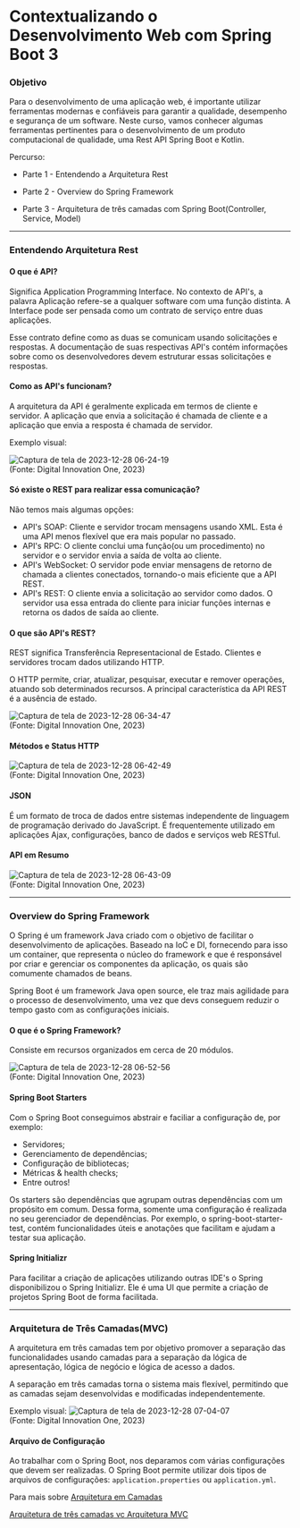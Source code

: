 # Contextualizando o Desenvolvimento Web com Spring Boot 3

### Objetivo

Para o desenvolvimento de uma aplicação web, é importante utilizar ferramentas modernas e confiáveis para garantir a qualidade, desempenho e segurança de um software. Neste curso, vamos conhecer algumas ferramentas pertinentes para o desenvolvimento de um produto computacional de qualidade, uma Rest API Spring Boot e Kotlin.

Percurso:

- Parte 1 - Entendendo a Arquitetura Rest

- Parte 2 - Overview do Spring Framework

- Parte 3 - Arquitetura de três camadas com Spring Boot(Controller, Service, Model)

---

### Entendendo Arquitetura Rest

#### O que é API?

Significa Application Programming Interface. No contexto de API's, a palavra Aplicação refere-se a qualquer software com uma função distinta. A Interface pode ser pensada como um contrato de serviço entre duas aplicações.

Esse contrato define como as duas se comunicam usando solicitações e respostas. A documentação de suas respectivas API's contém informações sobre como os desenvolvedores devem estruturar essas solicitações e respostas.

#### Como as API's funcionam?

A arquitetura da API é geralmente explicada em termos de cliente e servidor. A aplicação que envia a solicitação é chamada de cliente e a aplicação que envia a resposta é chamada de servidor.

Exemplo visual:

![Captura de tela de 2023-12-28 06-24-19](https://github.com/Sandrolaxx/boot-dio-kotlin/assets/61207420/99400c3f-50fe-4868-8c23-9b8522542f4c)
<br/>(Fonte: Digital Innovation One, 2023)

#### Só existe o REST para realizar essa comunicação?

Não temos mais algumas opções:

- API's SOAP: Cliente e servidor trocam mensagens usando XML. Esta é uma API menos flexível que era mais popular no passado.
- API's RPC: O cliente conclui uma função(ou um procedimento) no servidor e o servidor envia a saída de volta ao cliente.
- API's WebSocket: O servidor pode enviar mensagens de retorno de chamada a clientes conectados, tornando-o mais eficiente que a API REST.
- API's REST: O cliente envia a solicitação ao servidor como dados. O servidor usa essa entrada do cliente para iniciar funções internas e retorna os dados de saída ao cliente.

#### O que são API's REST?

REST significa Transferência Representacional de Estado. Clientes e servidores trocam dados utilizando HTTP.

O HTTP permite, criar, atualizar, pesquisar, executar e remover operações, atuando sob determinados recursos. A principal característica da API REST é a ausência de estado.

![Captura de tela de 2023-12-28 06-34-47](https://github.com/Sandrolaxx/boot-dio-kotlin/assets/61207420/ee886120-66cd-4a5d-81cc-51060adb377e)
<br/>(Fonte: Digital Innovation One, 2023)

#### Métodos e Status HTTP

![Captura de tela de 2023-12-28 06-42-49](https://github.com/Sandrolaxx/boot-dio-kotlin/assets/61207420/e07fb5ac-7a5b-4280-8c2b-22df6d13afd4)
<br/>(Fonte: Digital Innovation One, 2023)

#### JSON

É um formato de troca de dados entre sistemas independente de linguagem de programação derivado do JavaScript. É frequentemente utilizado em aplicações Ajax, configurações, banco de dados e serviços web RESTful.

#### API em Resumo

![Captura de tela de 2023-12-28 06-43-09](https://github.com/Sandrolaxx/boot-dio-kotlin/assets/61207420/9cd7b49a-69fd-47cf-a8e8-99250d4f77a8)
<br/>(Fonte: Digital Innovation One, 2023)

---

### Overview do Spring Framework

O Spring é um framework Java criado com o objetivo de facilitar o desenvolvimento de aplicações. Baseado na IoC e DI, fornecendo para isso um container, que representa o núcleo do framework e que é responsável por criar e gerenciar os componentes da aplicação, os quais são comumente chamados de beans.

Spring Boot é um framework Java open source, ele traz mais agilidade para o processo de desenvolvimento, uma vez que devs conseguem reduzir o tempo gasto com as configurações iniciais.

#### O que é o Spring Framework?

Consiste em recursos organizados em cerca de 20 módulos.

![Captura de tela de 2023-12-28 06-52-56](https://github.com/Sandrolaxx/boot-dio-kotlin/assets/61207420/ef72f01e-5cbb-4dad-8f9e-31e9dd65dfa5)
<br/>(Fonte: Digital Innovation One, 2023)

#### Spring Boot Starters

Com o Spring Boot conseguimos abstrair e faciliar a configuração de, por exemplo:

- Servidores;
- Gerenciamento de dependências;
- Configuração de bibliotecas;
- Métricas & health checks;
- Entre outros!

Os starters são dependências que agrupam outras dependências com um propósito em comum. Dessa forma, somente uma configuração é realizada no seu gerenciador de dependências. Por exemplo, o spring-boot-starter-test, contém funcionalidades úteis e anotações que facilitam e ajudam a testar sua aplicação.

#### Spring Initializr

Para facilitar a criação de aplicações utilizando outras IDE's o Spring disponibilizou o Spring Initializr. Ele é uma UI que permite a criação de projetos Spring Boot de forma facilitada.

---

### Arquitetura de Três Camadas(MVC)

A arquitetura em três camadas tem por objetivo promover a separação das funcionalidades usando camadas para a separação da lógica de apresentação, lógica de negócio e lógica de acesso a dados.

A separação em três camadas torna o sistema mais flexível, permitindo que as camadas sejam desenvolvidas e modificadas independentemente.

Exemplo visual:
![Captura de tela de 2023-12-28 07-04-07](https://github.com/Sandrolaxx/boot-dio-kotlin/assets/61207420/6d9aa9d9-45d8-4bbe-8096-f90b36a9b5a2)
<br/>(Fonte: Digital Innovation One, 2023)

#### Arquivo de Configuração

Ao trabalhar com o Spring Boot, nos deparamos com várias configurações que devem ser realizadas. O Spring Boot permite utilizar dois tipos de arquivos de configurações: `application.properties` ou `application.yml`.

Para mais sobre [Arquitetura em Camadas](https://www.ibm.com/br-pt/topics/three-tier-architecture)


[Arquitetura de três camadas vc Arquitetura MVC](https://ichi.pro/pt/arquitetura-de-tres-camadas-vs-arquitetura-mvc-33882218292263)